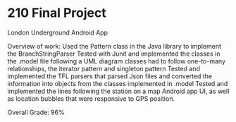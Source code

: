 # 210 Final Project
London Underground Android App 

Overview of work:
  Used the Pattern class in the Java library to implement the BranchStringParser 
  Tested with Junit and implemented the classes in the .model file following a UML diagram 
    classes had to follow one-to-many relationships, the iterator pattern and singleton pattern
  Tested and implemented the TFL parsers that parsed Json files and converted the information into objects from the classes implemented in .model
  Tested and implemented the lines following the station on a map Android app UI, as well as location bubbles that were responsive to GPS position.
  
Overall Grade:  96%
  
